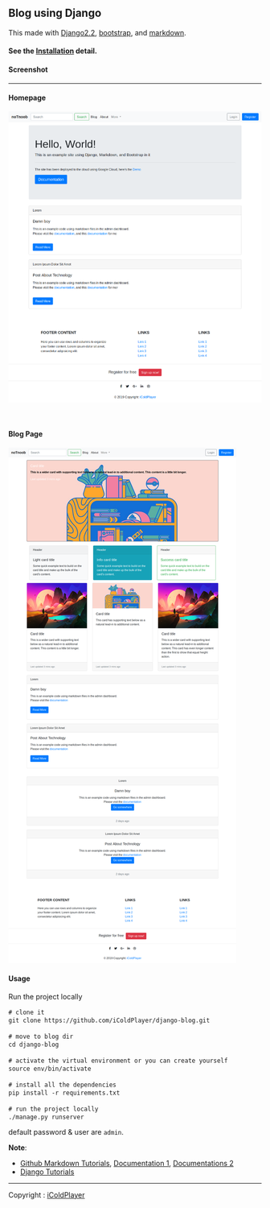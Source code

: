 ## Blog using Django

This made with [Django2.2](https://docs.djangoproject.com), [bootstrap](getbootstrap.com), and [markdown](https://www.markdownguide.org/).

#### See the [Installation](/usage.md) detail.


#### Screenshot

----------
#### Homepage

![homepage](static/images/homepage.png)


<br>

#### Blog Page
![blog-page](static/images/blog-page.png)


#### Usage 

Run the project locally
```
# clone it
git clone https://github.com/iColdPlayer/django-blog.git

# move to blog dir
cd django-blog

# activate the virtual environment or you can create yourself
source env/bin/activate

# install all the dependencies
pip install -r requirements.txt

# run the project locally
./manage.py runserver

```

default password & user are `admin`.

**Note**:
- [Github Markdown Tutorials](https://github.com/adam-p/markdown-here/wiki/Markdown-Cheatsheet), [Documentation 1](https://github.com/markedjs/marked), [Documentations 2](https://github.com/agusmakmun/django-markdown-editor)
- [Django Tutorials](https://docs.djangoproject.com)
-------------------

Copyright : [iColdPlayer](https://dev.notnoob.com)
